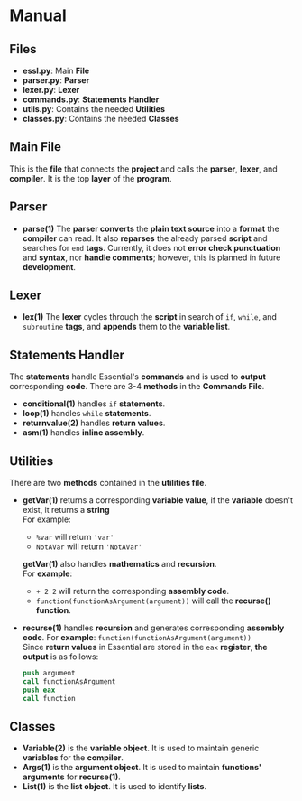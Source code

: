 # Manual  

## Files
- **essl.py**: Main **File**
- **parser.py**: **Parser**
- **lexer.py**: **Lexer**
- **commands.py**: **Statements Handler**
- **utils.py**: Contains the needed **Utilities**
- **classes.py**: Contains the needed **Classes**

## Main File
This is the **file** that connects the **project** and calls the **parser**, **lexer**, and **compiler**. It is the top **layer** of the **program**.  

## Parser
- **parse(1)**
The **parser converts** the **plain text source** into a **format** the **compiler** can read. It also **reparses** the already parsed **script** and searches for ` end ` **tags**. Currently, it does not **error check punctuation** and **syntax**, nor **handle comments**; however, this is planned in future **development**.

## Lexer
- **lex(1)**
The **lexer** cycles through the **script** in search of ` if `, ` while `, and ` subroutine ` **tags**, and **appends** them to the **variable list**.

## Statements Handler
The **statements** handle Essential's **commands** and is used to **output** corresponding **code**. There are 3-4 **methods** in the **Commands File**.
- **conditional(1)** handles ` if ` **statements**.
- **loop(1)** handles ` while ` **statements**.
- **returnvalue(2)** handles **return values**.
- **asm(1)** handles **inline assembly**.

## Utilities
There are two **methods** contained in the **utilities file**.
- **getVar(1)** returns a corresponding **variable value**, if the **variable** doesn't exist, it returns a **string**  
  For example: 
  - ` %var ` will return ` 'var' `
  - ` NotAVar ` will return ` 'NotAVar' `

  **getVar(1)** also handles **mathematics** and **recursion**.  
  For **example**:
  - ` + 2 2 ` will return the corresponding **assembly code**.
  - ` function(functionAsArgument(argument)) ` will call the **recurse() function**.

- **recurse(1)** handles **recursion** and generates corresponding **assembly code**.
  For **example**: ` function(functionAsArgument(argument)) `  
  Since **return values** in Essential are stored in the ` eax ` **register**, **the output** is as follows:
  
  ```nasm
  push argument
  call functionAsArgument
  push eax
  call function
  ```
## Classes
- **Variable(2)** is the **variable object**. It is used to maintain generic **variables** for the **compiler**.
- **Args(1)** is the **argument object**. It is used to maintain **functions' arguments** for **recurse(1)**.
- **List(1)** is the **list object**. It is used to identify **lists**.

